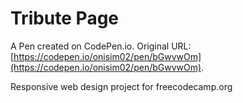 # Tribute Page

A Pen created on CodePen.io. Original URL: [https://codepen.io/onisim02/pen/bGwvwOm](https://codepen.io/onisim02/pen/bGwvwOm).

Responsive web design project for freecodecamp.org
